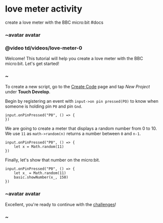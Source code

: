 # love meter activity

create a love meter with the BBC micro:bit #docs

### ~avatar avatar

### @video td/videos/love-meter-0

Welcome! This tutorial will help you create a love meter with the BBC micro:bit. Let's get started!

### ~

To create a new script, go to the [Create Code](/microbit/create-code) page and tap *New Project* under **Touch Develop**.

Begin by registering an event with `input->on pin pressed(PO)` to know when someone is holding pin ``P0`` and pin ``Gnd``.

```
input.onPinPressed("P0", () => {
})
```

We are going to create a meter that displays a random number from 0 to 10. We use ``11`` as `math->random(n)` returns a number between ``0`` and ``n-1``.

```
input.onPinPressed("P0", () => {
    let x = Math.random(11)
})
```

Finally, let's show that number on the micro:bit.

```
input.onPinPressed("P0", () => {
    let x_ = Math.random(11)
    basic.showNumber(x_, 150)
})
```

### ~avatar avatar

Excellent, you're ready to continue with the [challenges](/microbit/lessons/love-meter/challenges)!

### ~

